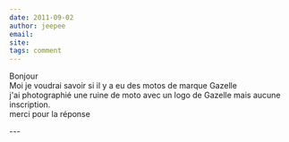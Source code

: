 ```yaml
---
date: 2011-09-02
author: jeepee
email: 
site: 
tags: comment
---
```


<p>Bonjour<br />
Moi je voudrai savoir si il y a eu des motos de marque Gazelle<br />
j'ai photographié une ruine de moto avec un logo de Gazelle mais aucune inscription.<br />
merci pour la réponse</p>
---